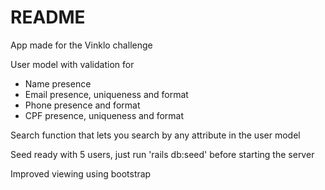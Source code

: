 # README

App made for the Vinklo challenge

User model with validation for
  - Name presence
  - Email presence, uniqueness and format
  - Phone presence and format
  - CPF presence, uniqueness and format

Search function that lets you search by any attribute in the user model

Seed ready with 5 users, just run 'rails db:seed' before starting the server

Improved viewing using bootstrap
